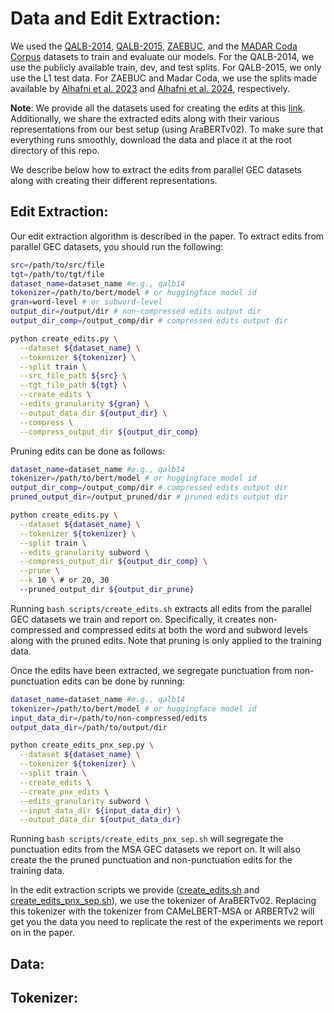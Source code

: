 # Data and Edit Extraction:

We used the [QALB-2014](https://camel.abudhabi.nyu.edu/qalb-shared-task-2015/), [QALB-2015](https://camel.abudhabi.nyu.edu/qalb-shared-task-2015/), [ZAEBUC](https://sites.google.com/view/zaebuc/home), and the [MADAR Coda Corpus](https://camel.abudhabi.nyu.edu/madar-coda-corpus/) datasets to train and evaluate our models.
For the QALB-2014, we use the publicly available train, dev, and test splits. For QALB-2015, we only use the L1 test data.
For ZAEBUC and Madar Coda, we use the splits made available by [Alhafni et al. 2023](https://github.com/CAMeL-Lab/arabic-gec/tree/master/data) and [Alhafni et al. 2024](https://github.com/CAMeL-Lab/codafication/tree/master/data), respectively.

**Note**: We provide all the datasets used for creating the edits at this [link](). Additionally, we share the extracted edits along with their various representations from our best setup (using AraBERTv02). To make sure that everything runs smoothly, download the data and place it at the root directory of this repo.

We describe below how to extract the edits from parallel GEC datasets along with creating their different representations.


## Edit Extraction:

Our edit extraction algorithm is described in the paper. To extract edits from parallel GEC datasets, you should run the following:

```bash
src=/path/to/src/file
tgt=/path/to/tgt/file
dataset_name=dataset_name #e.g., qalb14
tokenizer=/path/to/bert/model # or huggingface model id
gran=word-level # or subword-level
output_dir=/output/dir # non-compressed edits output dir
output_dir_comp=/output_comp/dir # compressed edits output dir

python create_edits.py \
  --dataset ${dataset_name} \
  --tokenizer ${tokenizer} \
  --split train \
  --src_file_path ${src} \
  --tgt_file_path ${tgt} \
  --create_edits \
  --edits_granularity ${gran} \
  --output_data_dir ${output_dir} \
  --compress \
  --compress_output_dir ${output_dir_comp}
```

Pruning edits can be done as follows:

```bash
dataset_name=dataset_name #e.g., qalb14
tokenizer=/path/to/bert/model # or huggingface model id
output_dir_comp=/output_comp/dir # compressed edits output dir
pruned_output_dir=/output_pruned/dir # pruned edits output dir

python create_edits.py \
  --dataset ${dataset_name} \
  --tokenizer ${tokenizer} \
  --split train \
  --edits_granularity subword \
  --compress_output_dir ${output_dir_comp} \
  --prune \
  --k 10 \ # or 20, 30
  --pruned_output_dir ${output_dir_prune}
```

Running `bash scripts/create_edits.sh` extracts all edits from the parallel GEC datasets we train and report on.
Specifically, it creates non-compressed and compressed edits at both the word and subword levels along with the pruned edits.
Note that pruning is only applied to the training data.


Once the edits have been extracted, we segregate punctuation from non-punctuation edits can be done by running:
```bash
dataset_name=dataset_name #e.g., qalb14
tokenizer=/path/to/bert/model # or huggingface model id
input_data_dir=/path/to/non-compressed/edits
output_data_dir=/path/to/output/dir

python create_edits_pnx_sep.py \
  --dataset ${dataset_name} \
  --tokenizer ${tokenizer} \
  --split train \
  --create_edits \
  --create_pnx_edits \
  --edits_granularity subword \
  --input_data_dir ${input_data_dir} \
  --output_data_dir ${output_data_dir}
```


Running `bash scripts/create_edits_pnx_sep.sh` will segregate the punctuation edits from the MSA GEC datasets we report on. It will also create the the pruned punctuation and non-punctuation edits for the training data.

In the edit extraction scripts we provide ([create_edits.sh](scripts/create_edits.sh) and [create_edits_pnx_sep.sh](scripts/create_edits_pnx_sep.sh)), we use the tokenizer of AraBERTv02. Replacing this tokenizer with the tokenizer from CAMeLBERT-MSA or ARBERTv2 will get you the data you need to replicate the rest of the experiments we report on in the paper.


## Data:


## Tokenizer:
